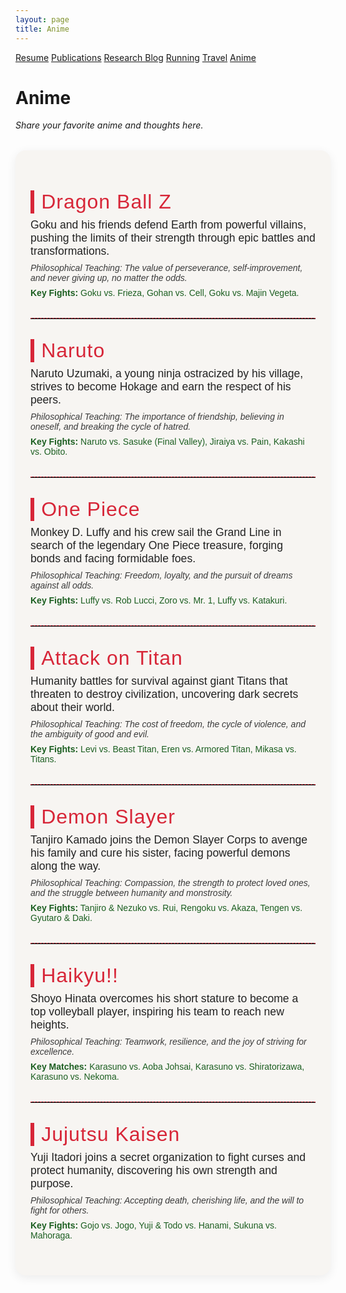 ```yaml
---
layout: page
title: Anime
---
```


<link rel="stylesheet" href="style.css">
<style>
.anime-section {
  font-family: 'Noto Sans JP', 'Hiragino Kaku Gothic Pro', 'Meiryo', sans-serif;
  background: #f7f5f2;
  border-radius: 16px;
  padding: 2rem 1.5rem;
  margin: 2rem auto;
  max-width: 800px;
  box-shadow: 0 4px 16px rgba(0,0,0,0.07);
}
.anime-title {
  font-size: 2rem;
  color: #d72638;
  border-left: 6px solid #d72638;
  padding-left: 0.7rem;
  margin-top: 2rem;
  margin-bottom: 0.5rem;
  letter-spacing: 1px;
}
.anime-summary {
  font-size: 1.1rem;
  color: #222;
  margin-bottom: 0.5rem;
}
.anime-philosophy {
  font-style: italic;
  color: #3a3a3a;
  margin-bottom: 0.5rem;
}
.anime-fights {
  color: #1b5e20;
  margin-bottom: 1.5rem;
}
hr {
  border: none;
  border-top: 1px dashed #d72638;
  margin: 2rem 0;
}
</style>

<div class="navbar">
  <a href="/">Resume</a>
  <a href="publications.html">Publications</a>
  <a href="blog.html">Research Blog</a>
  <a href="running.html">Running</a>
  <a href="travel.html">Travel</a>
  <a href="anime.html">Anime</a>
</div>

# Anime

*Share your favorite anime and thoughts here.*

<div class="anime-section">
  <div class="anime-title">Dragon Ball Z</div>
  <div class="anime-summary">Goku and his friends defend Earth from powerful villains, pushing the limits of their strength through epic battles and transformations.</div>
  <div class="anime-philosophy">Philosophical Teaching: The value of perseverance, self-improvement, and never giving up, no matter the odds.</div>
  <div class="anime-fights"><b>Key Fights:</b> Goku vs. Frieza, Gohan vs. Cell, Goku vs. Majin Vegeta.</div>
  <hr/>
  <div class="anime-title">Naruto</div>
  <div class="anime-summary">Naruto Uzumaki, a young ninja ostracized by his village, strives to become Hokage and earn the respect of his peers.</div>
  <div class="anime-philosophy">Philosophical Teaching: The importance of friendship, believing in oneself, and breaking the cycle of hatred.</div>
  <div class="anime-fights"><b>Key Fights:</b> Naruto vs. Sasuke (Final Valley), Jiraiya vs. Pain, Kakashi vs. Obito.</div>
  <hr/>
  <div class="anime-title">One Piece</div>
  <div class="anime-summary">Monkey D. Luffy and his crew sail the Grand Line in search of the legendary One Piece treasure, forging bonds and facing formidable foes.</div>
  <div class="anime-philosophy">Philosophical Teaching: Freedom, loyalty, and the pursuit of dreams against all odds.</div>
  <div class="anime-fights"><b>Key Fights:</b> Luffy vs. Rob Lucci, Zoro vs. Mr. 1, Luffy vs. Katakuri.</div>
  <hr/>
  <div class="anime-title">Attack on Titan</div>
  <div class="anime-summary">Humanity battles for survival against giant Titans that threaten to destroy civilization, uncovering dark secrets about their world.</div>
  <div class="anime-philosophy">Philosophical Teaching: The cost of freedom, the cycle of violence, and the ambiguity of good and evil.</div>
  <div class="anime-fights"><b>Key Fights:</b> Levi vs. Beast Titan, Eren vs. Armored Titan, Mikasa vs. Titans.</div>
  <hr/>
  <div class="anime-title">Demon Slayer</div>
  <div class="anime-summary">Tanjiro Kamado joins the Demon Slayer Corps to avenge his family and cure his sister, facing powerful demons along the way.</div>
  <div class="anime-philosophy">Philosophical Teaching: Compassion, the strength to protect loved ones, and the struggle between humanity and monstrosity.</div>
  <div class="anime-fights"><b>Key Fights:</b> Tanjiro & Nezuko vs. Rui, Rengoku vs. Akaza, Tengen vs. Gyutaro & Daki.</div>
  <hr/>
  <div class="anime-title">Haikyu!!</div>
  <div class="anime-summary">Shoyo Hinata overcomes his short stature to become a top volleyball player, inspiring his team to reach new heights.</div>
  <div class="anime-philosophy">Philosophical Teaching: Teamwork, resilience, and the joy of striving for excellence.</div>
  <div class="anime-fights"><b>Key Matches:</b> Karasuno vs. Aoba Johsai, Karasuno vs. Shiratorizawa, Karasuno vs. Nekoma.</div>
  <hr/>
  <div class="anime-title">Jujutsu Kaisen</div>
  <div class="anime-summary">Yuji Itadori joins a secret organization to fight curses and protect humanity, discovering his own strength and purpose.</div>
  <div class="anime-philosophy">Philosophical Teaching: Accepting death, cherishing life, and the will to fight for others.</div>
  <div class="anime-fights"><b>Key Fights:</b> Gojo vs. Jogo, Yuji & Todo vs. Hanami, Sukuna vs. Mahoraga.</div>
</div>
